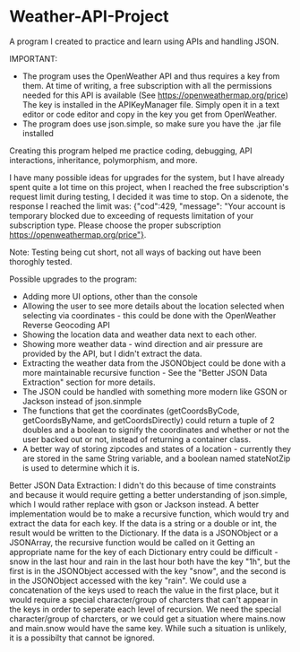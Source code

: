 # Weather-API-Project
A program I created to practice and learn using APIs and handling JSON.

IMPORTANT: 
 - The program uses the OpenWeather API and thus requires a key from them. 
    At time of writing, a free subscription with all the permissions needed for this API is available (See https://openweathermap.org/price)
    The key is installed in the APIKeyManager file. Simply open it in a text editor or code editor and copy in the key you get from OpenWeather.
 - The program does use json.simple, so make sure you have the .jar file installed

Creating this program helped me practice coding, debugging, API interactions, inheritance, polymorphism, and more.

I have many possible ideas for upgrades for the system, but I have already spent quite a lot time on this project, when I reached the free subscription's request limit during testing, I decided it was time to stop. On a sidenote, the response I reached the limit was: {"cod":429, "message": "Your account is temporary blocked due to exceeding of requests limitation of your subscription type. Please choose the proper subscription https://openweathermap.org/price"}.

Note: Testing being cut short, not all ways of backing out have been thoroghly tested.

Possible upgrades to the program:
 - Adding more UI options, other than the console
 - Allowing the user to see more details about the location selected when selecting via coordinates - this could be done with the OpenWeather Reverse Geocoding API
 - Showing the location data and weather data next to each other.
 - Showing more weather data - wind direction and air pressure are provided by the API, but I didn't extract the data.
 - Extracting the weather data from the JSONObject could be done with a more maintainable recursive function - See the "Better JSON Data Extraction" section for more details.
 - The JSON could be handled with something more modern like GSON or Jackson instead of json.sinmple
 - The functions that get the coordinates (getCoordsByCode, getCoordsByName, and getCoordsDirectly) could return a tuple of 2 doubles and a boolean to signify the coordinates and whether or not the user backed out or not, instead of returning a container class.
 - A better way of storing zipcodes and states of a location - currently they are stored in the same String variable, and a boolean named stateNotZip is used to determine which it is.

Better JSON Data Extraction:
  I didn't do this because of time constraints and because it would require getting a better understanding of json.simple, which I would rather replace with gson or Jackson instead.
  A better implementation would be to make a recursive function, which would try and extract the data for each key. 
  If the data is a string or a double or int, the result would be written to the Dictionary.
  If the data is a JSONObject or a JSONArray, the recursive function would be called on it
  Getting an appropriate name for the key of each Dictionary entry could be difficult - snow in the last hour and rain in the last hour both have the key "1h", but the first is in the JSONObject accessed with the key "snow", and the second is in the JSONObject accessed with the key "rain".
    We could use a concatenation of the keys used to reach the value in the first place, but it would require a special character/group of charcters that can't appear in the keys in order to seperate each level of recursion. 
      We need the special character/group of charcters, or we could get a situation where mains.now and main.snow would have the same key. While such a situation is unlikely, it is a possibilty that cannot be ignored.
